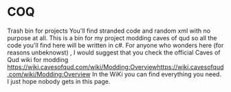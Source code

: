 # COQ
Trash bin for projects
You'll find stranded code and random xml with no purpose at all. This is a bin for my project modding caves of qud so all the code you'll find here will be written in c#. 
For anyone who wonders here (for reasons unbeknowst) , I would suggest that you check the official Caves of Qud wiki for modding https://wiki.cavesofqud.com/wiki/Modding:Overviewhttps://wiki.cavesofqud.com/wiki/Modding:Overview
In the WiKi you can find everything you need. I just hope nobody gets in this page.
